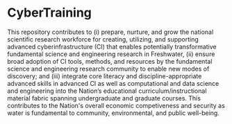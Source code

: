 # CyberTraining
This repository contributes to (i) prepare, nurture, and grow the national scientific research workforce for creating, utilizing, and supporting advanced cyberinfrastructure (CI) that enables potentially transformative fundamental science and engineering research in Freshwater,  (ii) ensure broad adoption of CI tools, methods, and resources by the fundamental science and engineering research community to enable new modes of discovery; and (iii) integrate core literacy and discipline-appropriate advanced skills in advanced CI as well as computational and data science and engineering into the Nation’s educational curriculum/instructional material fabric spanning undergraduate and graduate courses. This contributes to the Nation's overall economic competiveness and security as water is fundamental to community, environmental, and public well-being.  
